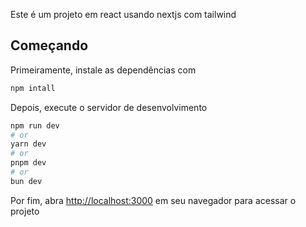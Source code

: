 Este é um projeto em react usando nextjs com tailwind

## Começando

Primeiramente, instale as dependências com

```bash
npm intall
```
Depois, execute o servidor de desenvolvimento

```bash
npm run dev
# or
yarn dev
# or
pnpm dev
# or
bun dev
```
Por fim, abra [http://localhost:3000](http://localhost:3000) em seu navegador para acessar o projeto

